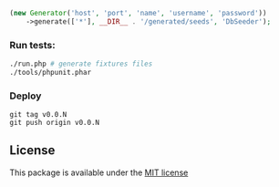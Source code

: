 ```php
(new Generator('host', 'port', 'name', 'username', 'password'))
    ->generate(['*'], __DIR__ . '/generated/seeds', 'DbSeeder');
```

### Run tests:

```bash
./run.php # generate fixtures files
./tools/phpunit.phar
```

### Deploy

```shell
git tag v0.0.N
git push origin v0.0.N
```

License
-------

This package is available under the [MIT license](Resources/meta/LICENSE)